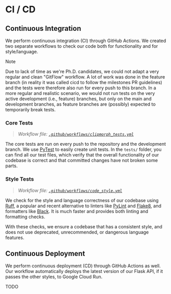 # CI / CD

## Continuous Integration

We perform continuous integration (CI) through GitHub Actions. We created 
two separate workflows to check our code both for functionality and for 
style/language.

> [!NOTE]
> Due to lack of time as we're Ph.D. candidates, we could not adapt a 
> very regular and clean "GitFlow" workflow. A lot of work was done in the 
> feature branch (in reality it was called cicd to follow the milestones PR guidelines) and the 
> tests were therefore also run for every push to this branch. In a more regular and 
> realistic scenario, we would not run tests on the very active 
> development (i.e., feature) branches, but only on the main and development 
> branches, as feature branches are (possibly) expected to temporarily break 
> tests.

### Core Tests

> *Workflow file: [`.github/workflows/clipmorph_tests.yml`](https://github.com/iSach/clipmorph/actions/workflows/clipmorph_tests.yml)*

The core tests are run on every push to the repository and the development 
branch. We use [PyTest](https://docs.pytest.org/) to easily create unit 
tests. In the `tests/` folder, you can find all our test files, which 
verify that the overall functionality of our codebase is correct and that 
committed changes have not broken some parts.

### Style Tests

> *Workflow file: 
> [`.github/workflows/code_style.yml`](https://github.com/iSach/clipmorph/actions/workflows/code_style.yml)*

We check for the style and language correctness of our codebase using
[Ruff](https://docs.astral.sh/ruff/), a popular and recent alternative to 
linters like [PyLint](https://github.com/pylint-dev/pylint) and
[Flake8](https://github.com/pycqa/flake8), and formatters like
[Black](https://pypi.org/project/black/). It is much faster and provides 
both linting and formatting checks. 

With these checks, we ensure a codebase that has a consistent style, and 
does not use deprecated, unrecommended, or dangerous language features.

## Continuous Deployment

We perform continuous deployment (CD) through GitHub Actions as well. Our 
workflow automatically deploys the latest version of our Flask API, if it 
passes the other styles, to Google Cloud Run.

TODO